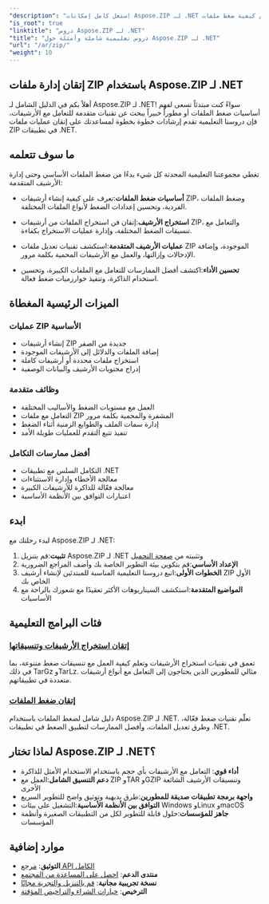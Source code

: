 ```yaml
---
"description": "استغل كامل إمكانات Aspose.ZIP لـ .NET من خلال دروسنا التعليمية المفصلة وأمثلتنا العملية. تعلّم كيفية ضغط ملفات ZIP واستخراجها وإدارتها بكفاءة في تطبيقات .NET."
"is_root": true
"linktitle": "دروس Aspose.ZIP لـ .NET"
"title": "دروس تعليمية شاملة وأمثلة حول Aspose.ZIP لـ .NET"
"url": "/ar/zip/"
"weight": 10
---
```


## إتقان إدارة ملفات ZIP باستخدام Aspose.ZIP لـ .NET

أهلاً بكم في الدليل الشامل لـ Aspose.ZIP لـ .NET! سواءً كنت مبتدئاً تسعى لفهم أساسيات ضغط الملفات أو مطوراً خبيراً يبحث عن تقنيات متقدمة للتعامل مع الأرشيفات، فإن دروسنا التعليمية تقدم إرشادات خطوة بخطوة لمساعدتك على إتقان عمليات ملفات ZIP في تطبيقات .NET.

## ما سوف تتعلمه

تغطي مجموعتنا التعليمية المحدثة كل شيء بدءًا من ضغط الملفات الأساسي وحتى إدارة الأرشيف المتقدمة:

- **أساسيات ضغط الملفات**:تعرف على كيفية إنشاء أرشيفات ZIP، وضغط الملفات الفردية، وتحسين إعدادات الضغط لأنواع الملفات المختلفة.

- **استخراج الأرشيف**:إتقان فن استخراج الملفات من أرشيفات ZIP، والتعامل مع تنسيقات الضغط المختلفة، وإدارة عمليات الاستخراج بكفاءة.

- **عمليات الأرشيف المتقدمة**:استكشف تقنيات تعديل ملفات ZIP الموجودة، وإضافة الإدخالات وإزالتها، والعمل مع الأرشيفات المحمية بكلمة مرور.

- **تحسين الأداء**:اكتشف أفضل الممارسات للتعامل مع الملفات الكبيرة، وتحسين استخدام الذاكرة، وتنفيذ خوارزميات ضغط فعالة.

## الميزات الرئيسية المغطاة

### عمليات ZIP الأساسية
- إنشاء أرشيفات ZIP جديدة من الصفر
- إضافة الملفات والدلائل إلى الأرشيفات الموجودة
- استخراج ملفات محددة أو أرشيفات كاملة
- إدراج محتويات الأرشيف والبيانات الوصفية

### وظائف متقدمة
- العمل مع مستويات الضغط والأساليب المختلفة
- التعامل مع ملفات ZIP المشفرة والمحمية بكلمة مرور
- إدارة سمات الملف والطوابع الزمنية أثناء الضغط
- تنفيذ تتبع التقدم للعمليات طويلة الأمد

### أفضل ممارسات التكامل
- التكامل السلس مع تطبيقات .NET
- معالجة الأخطاء وإدارة الاستثناءات
- معالجة فعّالة للذاكرة للأرشيفات الكبيرة
- اعتبارات التوافق بين الأنظمة الأساسية

## ابدء

لبدء رحلتك مع Aspose.ZIP لـ .NET:

1. **تثبيت**:قم بتنزيل Aspose.ZIP لـ .NET وتثبيته من [صفحة التحميل](https://releases.aspose.com/zip/net/)
2. **الإعداد الأساسي**:قم بتكوين بيئة التطوير الخاصة بك وأضف المراجع الضرورية
3. **الخطوات الأولى**:اتبع دروسنا التعليمية المناسبة للمبتدئين لإنشاء أرشيف ZIP الأول الخاص بك
4. **المواضيع المتقدمة**:استكشف السيناريوهات الأكثر تعقيدًا مع شعورك بالراحة مع الأساسيات

## فئات البرامج التعليمية

### [إتقان استخراج الأرشيفات وتنسيقاتها](./mastering-archive-extraction-and-formats/)
تعمق في تقنيات استخراج الأرشيفات وتعلم كيفية العمل مع تنسيقات ضغط متنوعة، بما في ذلك TarGz وTarLz. مثالي للمطورين الذين يحتاجون إلى التعامل مع أنواع أرشيفات متعددة في تطبيقاتهم.

### [إتقان ضغط الملفات](./file-compress/)
دليل شامل لضغط الملفات باستخدام Aspose.ZIP لـ .NET. تعلّم تقنيات ضغط فعّالة، وطرق تعديل الملفات، وأفضل الممارسات لتطبيق الضغط في تطبيقات .NET.

## لماذا تختار Aspose.ZIP لـ .NET؟

- **أداء قوي**: التعامل مع الأرشيفات بأي حجم باستخدام الاستخدام الأمثل للذاكرة
- **دعم التنسيق الشامل**:العمل مع ZIP وTAR وGZIP وتنسيقات الأرشيف الشائعة الأخرى
- **واجهة برمجة تطبيقات صديقة للمطورين**:طرق بديهية وتوثيق واضح للتطوير السريع
- **التوافق بين الأنظمة الأساسية**:التشغيل على بيئات Windows وLinux وmacOS
- **جاهز للمؤسسات**:حلول قابلة للتطوير لكل من التطبيقات الصغيرة وأنظمة المؤسسات

## موارد إضافية

- **التوثيق**: [مرجع API الكامل](https://reference.aspose.com/zip/net/)
- **منتدى الدعم**: [احصل على المساعدة من المجتمع](https://forum.aspose.com/c/zip/37)
- **نسخة تجريبية مجانية**: [قم بالتنزيل والتجربة مجانًا](https://releases.aspose.com/)
- **الترخيص**: [خيارات الشراء والتراخيص المؤقتة](https://purchase.conholdate.com/buy)